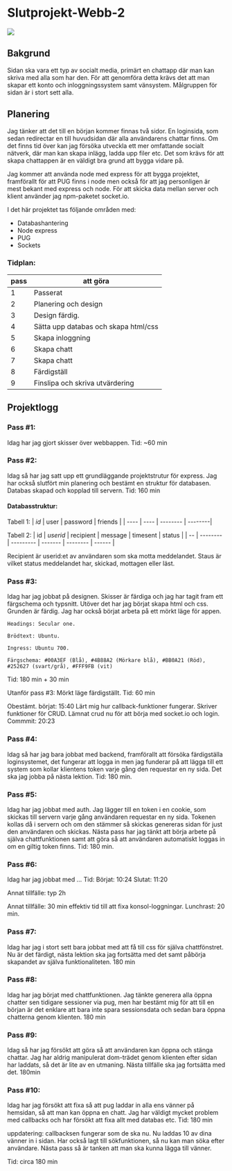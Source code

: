 # Slutprojekt-Webb-2

![](./mockups/readme.png)

## __Bakgrund__
Sidan ska vara ett typ av socialt media, primärt en chattapp där man kan skriva med alla som har den. För att genomföra detta krävs det att man skapar ett konto och inloggningssystem samt vänsystem. Målgruppen för sidan är i stort sett alla.


## __Planering__
Jag tänker att det till en början kommer finnas två sidor. En loginsida, som sedan redirectar en till huvudsidan där alla användarens chattar finns. Om det finns tid över kan jag försöka utveckla ett mer omfattande socialt nätverk, där man kan skapa inlägg, ladda upp filer etc. Det som krävs för att skapa chattappen är en väldigt bra grund att bygga vidare på.

Jag kommer att använda node med express för att bygga projektet, framförallt för att PUG finns i node men också för att jag personligen är mest bekant med express och node. För att skicka data mellan server och klient använder jag npm-paketet socket.io.

I det här projektet tas följande områden med:

* Databashantering
* Node express
* PUG
* Sockets

### Tidplan:
| pass | att göra |
| ---- | -------- |
| 1 | Passerat |
| 2 | Planering och design |
| 3 | Design färdig.|
| 4 | Sätta upp databas och skapa html/css |
| 5 | Skapa inloggning |
| 6 | Skapa chatt |
| 7 | Skapa chatt |
| 8 | Färdigställ |
| 9 | Finslipa och skriva utvärdering |

## __Projektlogg__

### Pass #1:
Idag har jag gjort skisser över webbappen.
Tid: ~60 min

### Pass #2:
Idag så har jag satt upp ett grundläggande projektstrutur för express. Jag har också slutfört min planering och bestämt en struktur för databasen. Databas skapad och kopplad till servern.
Tid: 160 min

#### Databasstruktur:

Tabell 1:
| *id* | user | password | friends |
| ---- | ---- | -------- | --------|

Tabell 2:
| id | *userid* | recipient | message | timesent | status |
| -- | -------- | --------- | ------- | -------- | ------ |

Recipient är userid:et av användaren som ska motta meddelandet.
Staus är vilket status meddelandet har, skickad, mottagen eller läst.

### Pass #3:
Idag har jag jobbat på designen. Skisser är färdiga och jag har tagit fram ett färgschema och typsnitt. Utöver det har jag börjat skapa html och css. Grunden är färdig. Jag har också börjat arbeta på ett mörkt läge för appen.
```
Headings: Secular one.

Brödtext: Ubuntu.

Ingress: Ubuntu 700.

Färgschema: #00A3EF (Blå), #4B88A2 (Mörkare blå), #BB0A21 (Röd), #252627 (svart/grå), #FFF9FB (vit)
```
Tid: 180 min + 30 min 

Utanför pass #3:
Mörkt läge färdigställt.
Tid: 60 min

Obestämt. börjat: 15:40
Lärt mig hur callback-funktioner fungerar. Skriver funktioner för CRUD. Lämnat crud nu för att börja med socket.io och login.
Commmit: 20:23

### Pass #4:
Idag så har jag bara jobbat med backend, framförallt att försöka färdigställa loginsystemet, det fungerar att logga in men jag funderar på att lägga till ett system som kollar klientens token varje gång den requestar en ny sida. Det ska jag jobba på nästa lektion.
Tid: 180 min.

### Pass #5:
Idag har jag jobbat med auth. Jag lägger till en token i en cookie, som skickas till servern varje gång användaren requestar en ny sida. Tokenen kollas då i servern och om den stämmer så skickas genereras sidan för just den användaren och skickas.
Nästa pass har jag tänkt att börja arbete på själva chattfunktionen samt att göra så att användaren automatiskt loggas in om en giltig token finns. 
Tid: 180 min.

### Pass #6:
Idag har jag jobbat med ...
Tid: 
Börjat: 10:24
Slutat: 11:20

Annat tillfälle: typ 2h

Annat tillfälle: 30 min effektiv tid till att fixa konsol-loggningar.
Lunchrast: 20 min.

### Pass #7:
Idag har jag i stort sett bara jobbat med att få till css för själva chattfönstret. Nu är det färdigt, nästa lektion ska jag fortsätta med det samt påbörja skapandet av själva funktionaliteten.
180 min

### Pass #8:
Idag har jag börjat med chattfunktionen. Jag tänkte generera alla öppna chatter sen tidigare sessioner via pug, men har bestämt mig för att till en början är det enklare att bara inte spara sessionsdata och sedan bara öppna chatterna genom klienten.
180 min

### Pass #9:
Idag så har jag försökt att göra så att användaren kan öppna och stänga chattar. Jag har aldrig manipulerat dom-trädet genom klienten efter sidan har laddats, så det är lite av en utmaning. Nästa tillfälle ska jag fortsätta med det.
180min

### Pass #10:
Idag har jag försökt att fixa så att pug laddar in alla ens vänner på hemsidan, så att man kan öppna en chatt. Jag har väldigt mycket problem med callbacks och har försökt att fixa allt med databas etc.
Tid: 180 min

uppdatering: callbacksen fungerar som de ska nu. Nu laddas 10 av dina vänner in i sidan. Har också lagt till sökfunktionen, så nu kan man söka efter användare. Nästa pass så är tanken att man ska kunna lägga till vänner.

Tid: circa 180 min





